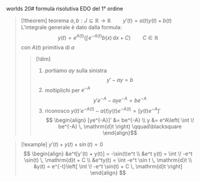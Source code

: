 worlds 20# formula risolutiva EDO del 1° ordine
>[!theorem] teorema
>$a,b : J \subseteq \mathbb{R} \to \mathbb{R}\qquad y'(t) = a(t)y(t)+b(t)$
>L'integrale generale è dato dalla formula:
> $$ y(t) = e^{A(t)}\left(\int \! e^{-A(t)}b(x) \, \mathrm{d}x + C\right)\qquad C \in \mathbb{R} $$
con $A(t)$ primitiva di $a$
>
>>[!dim]
>>1. portiamo $ay$ sulla sinistra
>>$$y' - ay = b$$
>>2. moltiplichi per $e^{-A}$
>> $$ y'e^{-A} - aye^{-A} = be^{-A} $$
>>3. riconosco $y(t)'e^{-A(t)}-a(t)y(t)e^{-A(t)} = [y(t)e^{-A}]'$
>> $$ \begin{align}
>>[ye^{-A}]' &= be^{-A}  \\
>>y &= e^A\left( \int \! be^{-A} \, \mathrm{d}t  \right) \qquad\blacksquare
\end{align}$$



>[!example]
>$y'(t) + y(t) + \sin(t) = 0$
> $$ \begin{align}
> &e^t[y'(t) + y(t)] = -\sin(t)e^t \\
> &e^t y(t) = \int \! -e^t \sin(t) \, \mathrm{d}t + C  \\
>&e^ty(t) = \int -e^t \sin t \, \mathrm{d}t  \\
>&y(t) = e^{-t}\left[ \int \! -e^t \sin(t) + C \, \mathrm{d}t  \right]
>\end{align} $$

